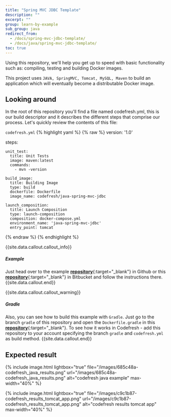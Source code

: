 ```yaml
---
title: "Spring MVC JDBC Template"
description: ""
excerpt: ""
group: learn-by-example
sub_group: java
redirect_from:
  - /docs/spring-mvc-jdbc-template/
  - /docs/java/spring-mvc-jdbc-template/
toc: true
---
```

Using this repository, we'll help you get up to speed with basic functionality such as: compiling, testing and building Docker images.

This project uses `JAVA, SpringMVC, Tomcat, MySQL, Maven` to build an application which will eventually become a distributable Docker image.

## Looking around
In the root of this repository you'll find a file named codefresh.yml, this is our build descriptor and it describes the different steps that comprise our process. Let's quickly review the contents of this file:

  `codefresh.yml`
{% highlight yaml %}
{% raw %}
version: '1.0'

steps:

    unit_test:
      title: Unit Tests
      image: maven:latest
      commands:
        - mvn -version

    build_image:
      title: Building Image
      type: build
      dockerfile: Dockerfile
      image_name: codefresh/java-spring-mvc-jdbc

    launch_composition:
      title: Launch Composition
      type: launch-composition
      composition: docker-compose.yml
      environment_name: 'java-spring-mvc-jdbc'
      entry_point: tomcat
{% endraw %}
{% endhighlight %}

{{site.data.callout.callout_info}}
##### Example

Just head over to the example [__repository__](https://github.com/codefreshdemo/cf-example-java-hello-world){:target="_blank"} in Github or this [__repository__](https://bitbucket.org/codefresh_io/cf-example-java-hello-world){:target="_blank"} in Bitbucket and follow the instructions there.
{{site.data.callout.end}}

{{site.data.callout.callout_warning}}
##### Gradle

Also, you can see how to build this example with `Gradle`. 
Just go to the branch `gradle` of this repository and open the `Dockerfile.gradle` in this [__repository__](https://github.com/codefreshdemo/cf-example-java-hello-world/tree/gradle){:target="_blank"}. 
To see how it works in Codefresh - add this repository to your account specifying the branch `gradle` and `codefresh.yml` as build method.
{{site.data.callout.end}}

## Expected result

{% include image.html 
lightbox="true" 
file="/images/685c48a-codefresh_java_results.png" 
url="/images/685c48a-codefresh_java_results.png" 
alt="codefresh java example" 
max-width="40%" 
%}

{% include image.html 
lightbox="true" 
file="/images/c9c1b87-codefresh_results_tomcat_app.png" 
url="/images/c9c1b87-codefresh_results_tomcat_app.png" 
alt="codefresh results tomcat app" 
max-width="40%" 
%}
